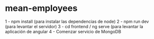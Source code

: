 # mean-employees

1 - npm install (para instalar las dependencias de node) 
2 - npm run dev (para levantar el servidor)
3 - cd frontend / ng serve (para levantar la aplicación de angular
4 - Comenzar servicio de MongoDB
